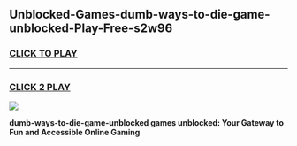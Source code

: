 
## Unblocked-Games-dumb-ways-to-die-game-unblocked-Play-Free-s2w96
<h3>
<a href="https://premium76.site?title=dumb-ways-to-die-game-unblocked&ref=20A">CLICK TO PLAY</a></h3>
<hr>

<h3>
<a href="https://premium76.site?title=dumb-ways-to-die-game-unblocked&ref=20A">CLICK 2 PLAY</a>
  
</h3>

<a href="https://premium76.site?title=dumb-ways-to-die-game-unblocked&ref=20A"><img src="https://clearcache.store/games.png"></a>


**dumb-ways-to-die-game-unblocked games unblocked: Your Gateway to Fun and Accessible Online Gaming**
